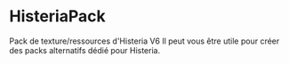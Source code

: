 # HisteriaPack
Pack de texture/ressources d'Histeria V6
Il peut vous être utile pour créer des packs alternatifs dédié pour Histeria.
